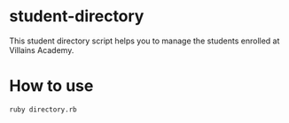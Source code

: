 # student-directory

This student directory script helps you to manage the students
enrolled at Villains Academy.

# How to use

```shell
ruby directory.rb
```
